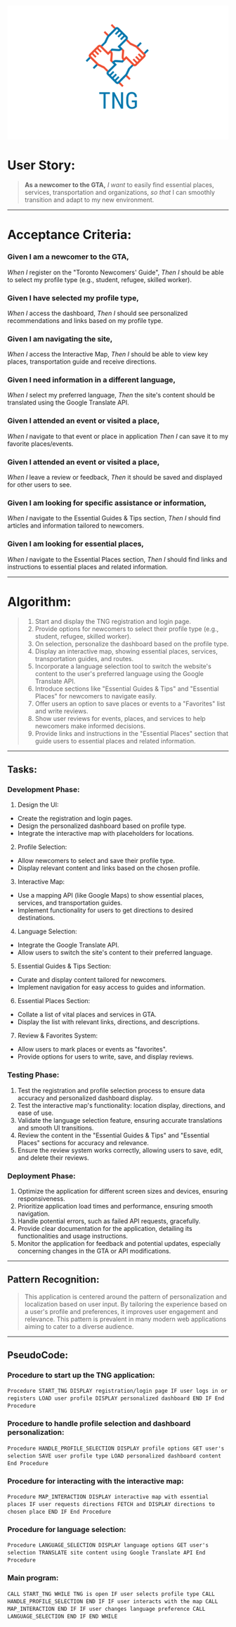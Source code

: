 ![Toronto Newcomer's Guide](./images/TNG/400PngdpiLogo.png)

# User Story:
>**As a newcomer to the GTA,**
>*I want* to easily find essential places, services, transportation and organizations,
>*so that* I can smoothly transition and adapt to my new environment.

---

# Acceptance Criteria:

### Given I am a newcomer to the GTA,
*When I* register on the "Toronto Newcomers' Guide",
*Then I* should be able to select my profile type (e.g., student, refugee, skilled worker).

### Given I have selected my profile type,
*When I* access the dashboard,
*Then I* should see personalized recommendations and links based on my profile type.

### Given I am navigating the site,
*When I* access the Interactive Map,
*Then I* should be able to view key places, transportation guide and receive directions.

### Given I need information in a different language,
*When I* select my preferred language,
*Then* the site's content should be translated using the Google Translate API.

### Given I attended an event or visited a place,
*When I* navigate to that event or place in application
*Then I* can save it to my favorite places/events.

### Given I attended an event or visited a place,
*When I* leave a review or feedback,
*Then* it should be saved and displayed for other users to see.

### Given I am looking for specific assistance or information,
*When I* navigate to the Essential Guides & Tips section,
*Then I* should find articles and information tailored to newcomers.

### Given I am looking for essential places,
*When I* navigate to the Essential Places section,
*Then I* should find links and instructions to essential places and related information.

---

# Algorithm:
>1. Start and display the TNG registration and login page.
>2. Provide options for newcomers to select their profile type (e.g., student, refugee, skilled worker).
>3. On selection, personalize the dashboard based on the profile type.
>4. Display an interactive map, showing essential places, services, transportation guides, and routes.
>5. Incorporate a language selection tool to switch the website's content to the user's preferred language using the Google Translate API.
>6. Introduce sections like "Essential Guides & Tips" and "Essential Places" for newcomers to navigate easily.
>7. Offer users an option to save places or events to a "Favorites" list and write reviews.
>8. Show user reviews for events, places, and services to help newcomers make informed decisions.
>9. Provide links and instructions in the "Essential Places" section that guide users to essential places and related information.

--- 
## Tasks:

### Development Phase:

1. Design the UI:
  - Create the registration and login pages.
  - Design the personalized dashboard based on profile type.
  - Integrate the interactive map with placeholders for locations.

2. Profile Selection:
  - Allow newcomers to select and save their profile type.
  - Display relevant content and links based on the chosen profile.

3. Interactive Map:
  - Use a mapping API (like Google Maps) to show essential places, services, and transportation guides.
  - Implement functionality for users to get directions to desired destinations.

4. Language Selection:
  - Integrate the Google Translate API.
  - Allow users to switch the site's content to their preferred language.

5. Essential Guides & Tips Section:
  - Curate and display content tailored for newcomers.
  - Implement navigation for easy access to guides and information.

6. Essential Places Section:
  - Collate a list of vital places and services in GTA.
  - Display the list with relevant links, directions, and descriptions.

7. Review & Favorites System:
  - Allow users to mark places or events as "favorites".
  - Provide options for users to write, save, and display reviews.

### Testing Phase:

1. Test the registration and profile selection process to ensure data accuracy and personalized dashboard display.
2. Test the interactive map's functionality: location display, directions, and ease of use.
3. Validate the language selection feature, ensuring accurate translations and smooth UI transitions.
4. Review the content in the "Essential Guides & Tips" and "Essential Places" sections for accuracy and relevance.
5. Ensure the review system works correctly, allowing users to save, edit, and delete their reviews.

### Deployment Phase:
1. Optimize the application for different screen sizes and devices, ensuring responsiveness.
2. Prioritize application load times and performance, ensuring smooth navigation.
3. Handle potential errors, such as failed API requests, gracefully.
4. Provide clear documentation for the application, detailing its functionalities and usage instructions.
5. Monitor the application for feedback and potential updates, especially concerning changes in the GTA or API modifications.

---
## Pattern Recognition:

>This application is centered around the pattern of personalization and localization based on user input. By tailoring the experience based on a user's profile and preferences, it improves user engagement and relevance. This pattern is prevalent in many modern web applications aiming to cater to a diverse audience.

---

## PseudoCode:

### Procedure to start up the TNG application:

`Procedure START_TNG
  DISPLAY registration/login page
  IF user logs in or registers
    LOAD user profile
    DISPLAY personalized dashboard
  END IF
End Procedure`

### Procedure to handle profile selection and dashboard personalization:

`Procedure HANDLE_PROFILE_SELECTION
  DISPLAY profile options
  GET user's selection
  SAVE user profile type
  LOAD personalized dashboard content
End Procedure`

### Procedure for interacting with the interactive map:

`Procedure MAP_INTERACTION
  DISPLAY interactive map with essential places
  IF user requests directions
    FETCH and DISPLAY directions to chosen place
  END IF
End Procedure`

### Procedure for language selection:

`Procedure LANGUAGE_SELECTION
  DISPLAY language options
  GET user's selection
  TRANSLATE site content using Google Translate API
End Procedure`

### Main program:

`CALL START_TNG
WHILE TNG is open
  IF user selects profile type
    CALL HANDLE_PROFILE_SELECTION
  END IF
  IF user interacts with the map
    CALL MAP_INTERACTION
  END IF
  IF user changes language preference
    CALL LANGUAGE_SELECTION
  END IF
END WHILE`